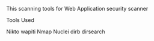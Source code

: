 This scanning tools for Web Application security scanner 


Tools Used

Nikto
wapiti
Nmap
Nuclei
dirb 
dirsearch
